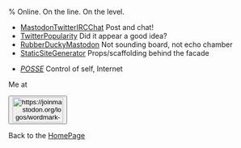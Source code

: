 % Online. On the line. On the level.

- [MastodonTwitterIRCChat](MastodonTwitterIRCChat.html) Post and chat!
- [TwitterPopularity](TwitterPopularity.html) Did it appear a good idea?
- [RubberDuckyMastodon](RubberDuckyMastodon.html) Not sounding board, not echo chamber
- [StaticSiteGenerator](StaticSiteGenerator.html) Props/scaffolding behind the facade

* [_POSSE_](POSSE.html) Control of self, Internet

Me at
    <form action='https://mastodon.sdf.org/@drbean'>
    <button type='submit' class='btn'>
    <img src='./mastodon.svg'
        alt='https://joinmastodon.org/logos/wordmark-black-text.svg'
        style='width:100px;height:50px'/>
    </button></form>
    
Back to the [HomePage](HomePage.html)
